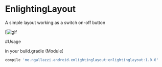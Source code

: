 # EnlightingLayout
A simple layout working as a switch on-off button

[![gif](https://github.com/ngallazzi/EnlightingLayout/blob/master/demo.gif)

#Usage

in your build.gradle (Module)
```groovy
compile 'me.ngallazzi.android.enlightinglayout:enlightinglayout:1.0.0'
```